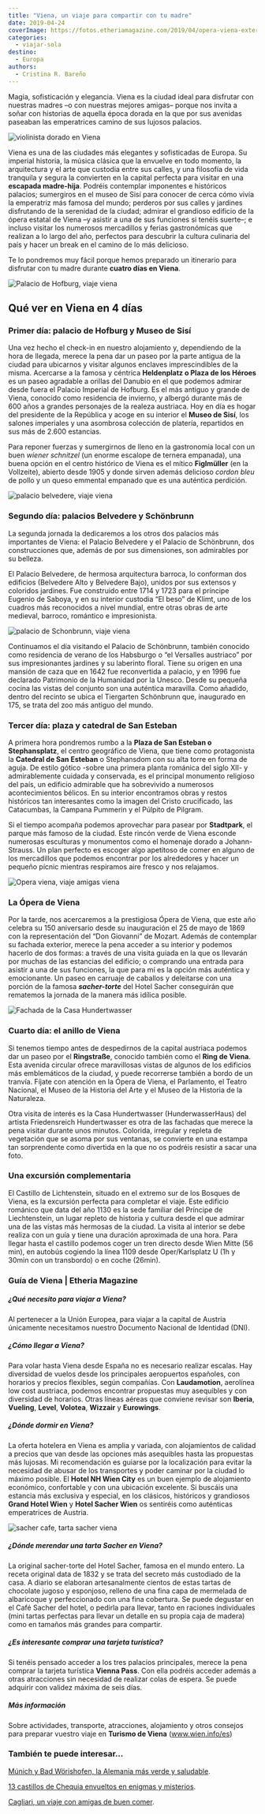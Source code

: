 ```yaml
---
title: "Viena, un viaje para compartir con tu madre"
date: 2019-04-24
coverImage: https://fotos.etheriamagazine.com/2019/04/opera-viena-exterior.jpg
categories: 
  - viajar-sola
destino: 
  - Europa
authors: 
  - Cristina R. Bareño
---
```


Magia, sofisticación y elegancia. Viena es la ciudad ideal para disfrutar con nuestras madres –o con nuestras mejores amigas– porque nos invita a soñar con historias de aquella época dorada en la que por sus avenidas paseaban las emperatrices camino de sus lujosos palacios.

![violinista dorado en Viena](https://fotos.etheriamagazine.com/2019/04/viena-violinista.jpg "Si hubiese que elegir dos elementos en Viena serían la música y el arte. ©Pixabay")

Viena es una de las ciudades más elegantes y sofisticadas de Europa. Su imperial 
historia, la música clásica que la envuelve en todo momento, la arquitectura y el arte 
que custodia entre sus calles, y una filosofía de vida tranquila y segura la convierten 
en la capital perfecta para visitar en una **escapada madre-hija**. Podréis contemplar 
imponentes e históricos palacios; sumergiros en el museo de Sisí para conocer de cerca 
cómo vivía la emperatriz más famosa del mundo; perderos por sus calles y jardines 
disfrutando de la serenidad de la ciudad; admirar el grandioso edificio de la ópera 
estatal de Viena –y asistir a una de sus funciones si tenéis suerte–; e incluso visitar 
los numerosos mercadillos y ferias gastronómicas que realizan a lo largo del año, 
perfectos para descubrir la cultura culinaria del país y hacer un break en el camino de 
lo más delicioso. 

Te lo pondremos muy fácil porque hemos preparado un itinerario para disfrutar con tu 
madre durante **cuatro días en Viena**. 

![Palacio de Hofburg, viaje viena](https://fotos.etheriamagazine.com/2019/04/viena-palacio-Hofburg.jpg "Palacio de Hofburg. ©Pixabay")

## Qué ver en Viena en 4 días

### Primer día: palacio de Hofburg y Museo de Sisí

Una vez hecho el check-in en nuestro alojamiento y, dependiendo de la hora de llegada, 
merece la pena dar un paseo por la parte antigua de la ciudad para ubicarnos y visitar 
algunos enclaves imprescindibles de la misma. Acercarse a la famosa y céntrica 
**Heldenplatz o Plaza de los Héroes** es un paseo agradable a orillas del Danubio en el 
que podemos admirar desde fuera el Palacio Imperial de Hofburg. Es el más antiguo y 
grande de Viena, conocido como residencia de invierno, y albergó durante más de 600 años 
a grandes personajes de la realeza austriaca. Hoy en día es hogar del presidente de la 
República y acoge en su interior el **Museo de Sisí**, los salones imperiales y una 
asombrosa colección de platería, repartidos en sus más de 2.600 estancias. 

Para reponer fuerzas y sumergirnos de lleno en la gastronomía local con un buen _wiener 
schnitzel_ (un enorme escalope de ternera empanada), una buena opción en el centro 
histórico de Viena es el mítico **Figlmüller** (en la Vollzeite), abierto desde 1905 y 
donde sirven además delicioso _cordon bleu_ de pollo y un queso emmental empanado que es 
una auténtica perdición. 

![palacio belvedere, viaje viena](https://fotos.etheriamagazine.com/2019/04/viena-palacio-belvedere.jpg "Palacio Belvedere. ©Pixabay")

### Segundo día: palacios Belvedere y Schönbrunn

La segunda jornada la dedicaremos a los otros dos palacios más importantes de Viena: el 
Palacio Belvedere y el Palacio de Schönbrunn, dos construcciones que, además de por sus 
dimensiones, son admirables por su belleza. 

El Palacio Belvedere, de hermosa arquitectura barroca, lo conforman dos edificios 
(Belvedere Alto y Belvedere Bajo), unidos por sus extensos y coloridos jardines. Fue 
construido entre 1714 y 1723 para el príncipe Eugenio de Saboya, y en su interior 
custodia “El beso” de Klimt, uno de los cuadros más reconocidos a nivel mundial, entre 
otras obras de arte medieval, barroco, romántico e impresionista. 

![palacio de Schonbrunn, viaje viena](https://fotos.etheriamagazine.com/2019/04/viena-palacio-schonbrunn.jpg "Palacio de Schönbrunn. ©Pixabay")

Continuamos el día visitando el Palacio de Schönbrunn, también conocido como residencia 
de verano de los Habsburgo o “el Versalles austriaco” por sus impresionantes jardines y 
su laberinto floral. Tiene su origen en una mansión de caza que en 1642 fue reconvertida 
a palacio, y en 1996 fue declarado Patrimonio de la Humanidad por la Unesco. Desde su 
pequeña cocina las vistas del conjunto son una auténtica maravilla. Como añadido, dentro 
del recinto se ubica el Tiergarten Schönbrunn que, inaugurado en 175, se trata del zoo 
más antiguo del mundo. 

### Tercer día: plaza y catedral de San Esteban

A primera hora pondremos rumbo a la **Plaza de San Esteban o Stephansplatz**, el centro 
geográfico de Viena, que tiene como protagonista la **Catedral de San Esteban** o 
Stephansdom con su alta torre en forma de aguja. De estilo gótico -sobre una primera 
planta románica del siglo XII- y admirablemente cuidada y conservada, es el principal 
monumento religioso del país, un edificio admirable que ha sobrevivido a numerosos 
acontecimientos bélicos. En su interior encontramos obras y restos históricos tan 
interesantes como la imagen del Cristo crucificado, las Catacumbas, la Campana Pummerin 
y el Púlpito de Pilgram. 

Si el tiempo acompaña podemos aprovechar para pasear por **Stadtpark**, el parque más 
famoso de la ciudad. Este rincón verde de Viena esconde numerosas esculturas y 
monumentos como el homenaje dorado a Johann-Strauss. Un plan perfecto es escoger algo 
apetitoso de comer en alguno de los mercadillos que podemos encontrar por los 
alrededores y hacer un pequeño pícnic mientras respiramos aire fresco y nos relajamos. 

![Opera viena, viaje amigas viena](https://fotos.etheriamagazine.com/2019/04/opera-viena-exterior.jpg "Vistas del edificio de la Ópera desde el Museo Albertina. ©Pixabay")

### La Ópera de Viena

Por la tarde, nos acercaremos a la prestigiosa Ópera de Viena, que este año celebra su 
150 aniversario desde su inauguración el 25 de mayo de 1869 con la representación del 
“Don Giovanni” de Mozart. Además de contemplar su fachada exterior, merece la pena 
acceder a su interior y podemos hacerlo de dos formas: a través de una visita guiada en 
la que os llevarán por muchas de las estancias del edificio; o comprando una entrada 
para asistir a una de sus funciones, la que para mí es la opción más auténtica y 
emocionante. Un paseo en carruaje de caballos y deleitarse con una porción de la famosa 
_**sacher-torte**_ del Hotel Sacher conseguirán que rematemos la jornada de la manera 
más idílica posible. 

![Fachada de la Casa Hundertwasser](https://fotos.etheriamagazine.com/2019/04/hundertwasser-viena.jpg "Fachada de HunderwasserHaus o Casa Hundertwasser. ©Pixabay")

### Cuarto día: el anillo de Viena

Si tenemos tiempo antes de despedirnos de la capital austriaca podemos dar un paseo por 
el **Ringstraße**, conocido también como el **Ring de Viena**. Esta avenida circular 
ofrece maravillosas vistas de algunos de los edificios más emblemáticos de la ciudad, y 
puede recorrerse también a bordo de un tranvía. Fíjate con atención en la Ópera de 
Viena, el Parlamento, el Teatro Nacional, el Museo de la Historia del Arte y el Museo de 
la Historia de la Naturaleza. 

Otra visita de interés es la Casa Hundertwasser (HunderwasserHaus) del artista 
Friedensreich Hundertwasser es otra de las fachadas que merece la pena visitar durante 
unos minutos. Colorida, irregular y repleta de vegetación que se asoma por sus ventanas, 
se convierte en una estampa tan sorprendente como divertida en la que no os podréis 
resistir a sacar una foto. 

### Una excursión complementaria

El Castillo de Lichtenstein, situado en el extremo sur de los Bosques de Viena, es la 
excursión perfecta para completar el viaje. Este edificio románico que data del año 1130 
es la sede familiar del Príncipe de Liechtenstein, un lugar repleto de historia y 
cultura desde el que admirar una de las vistas más hermosas de la ciudad. La visita al 
interior se debe realiza con un guía y tiene una duración aproximada de una hora. Para 
llegar hasta el castillo podemos coger un tren directo desde Wien Mitte (56 min), en 
autobús cogiendo la línea 1109 desde Oper/Karlsplatz U (1h y 30min con un transbordo) o 
en coche (26min). 

### Guía de Viena | Etheria Magazine

##### ¿Qué necesito para viajar a Viena?

Al pertenecer a la Unión Europea, para viajar a la capital de Austria únicamente 
necesitamos nuestro Documento Nacional de Identidad (DNI). 

##### ¿Cómo llegar a Viena?

Para volar hasta Viena desde España no es necesario realizar escalas. Hay diversidad de 
vuelos desde los principales aeropuertos españoles, con horarios y precios flexibles, 
según compañías. Con **Laudamotion**, aerolínea low cost austriaca, podemos encontrar 
propuestas muy asequibles y con diversidad de horarios. Otras líneas aéreas que conviene 
revisar son **Iberia**, **Vueling**, **Level**, **Volotea**, **Wizzair** y 
**Eurowings**. 

##### ¿Dónde dormir en Viena?

La oferta hotelera en Viena es amplia y variada, con alojamientos de calidad a precios 
que van desde las opciones más asequibles hasta las propuestas más lujosas. Mi 
recomendación es guiarse por la localización para evitar la necesidad de abusar de los 
transportes y poder caminar por la ciudad lo máximo posible. El **Hotel NH Wien City** 
es un buen ejemplo de alojamiento económico, confortable y con una ubicación excelente. 
Si buscáis una estancia más exclusiva y especial, en los clásicos, históricos y 
grandiosos **Grand Hotel Wien** y **Hotel Sacher Wien** os sentiréis como auténticas 
emperatrices de Austria. 

![sacher cafe, tarta sacher viena](https://fotos.etheriamagazine.com/2019/04/viaje-viena-Sacher-Cafe.jpg "©Sacher Café.")

##### ¿Dónde merendar una tarta Sacher en Viena?

La original sacher-torte del Hotel Sacher, famosa en el mundo entero. La receta original 
data de 1832 y se trata del secreto más custodiado de la casa. A diario se elaboran 
artesanalmente cientos de estas tartas de chocolate jugoso y esponjoso, relleno de una 
fina capa de mermelada de albaricoque y perfeccionado con una fina cobertura. Se puede 
degustar en el Café Sacher del hotel, o pedirla para llevar, tanto en raciones 
individuales (mini tartas perfectas para llevar un detalle en su propia caja de madera) 
como en tamaños más grandes para compartir. 

##### ¿Es interesante comprar una tarjeta turística?

Si tenéis pensado acceder a los tres palacios principales, merece la pena comprar la 
tarjeta turística **Vienna Pass**. Con ella podréis acceder además a otras atracciones 
sin necesidad de realizar colas de espera. Se puede adquirir con validez máxima de seis 
días. 

##### Más información

Sobre actividades, transporte, atracciones, alojamiento y otros consejos para preparar 
vuestro viaje en **Turismo de Viena** (www.wien.info/es) 

### También te puede interesar...

[Múnich y Bad Wörishofen, la Alemania más verde y 
saludable](https://etheriamagazine.com/2021/08/04/munich-y-bad-worishofen-la-alemania-mas-verde-y-saludable/). 

[13 castillos de Chequia envueltos en enigmas y 
misterios](https://etheriamagazine.com/2020/10/09/13-castillos-mas-misteriosos-de-republica-checa/). 

[Cagliari, un viaje con amigas de buen 
comer](https://etheriamagazine.com/2020/09/17/guia-basica-cagliari-para-mujeres-viajeras/).
